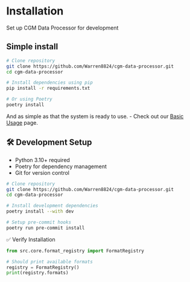 <div class="hero">
  <h1>Installation</h1>
  <p>Set up CGM Data Processor for development</p>
</div>

## Simple install

```bash
# Clone repository
git clone https://github.com/Warren8824/cgm-data-processor.git
cd cgm-data-processor

# Install dependencies using pip
pip install -r requirements.txt

# Or using Poetry 
poetry install
```

And as simple as that the system is ready to use. - Check out our [Basic Usage](./quickstart/basic.md) page.

## 🛠️ Development Setup

<div class="feature-card">
<ul>
    <li>Python 3.10+ required</li>
    <li>Poetry for dependency management</li>
    <li>Git for version control</li>
</ul>
</div>

```bash
# Clone repository
git clone https://github.com/Warren8824/cgm-data-processor.git
cd cgm-data-processor

# Install development dependencies 
poetry install --with dev

# Setup pre-commit hooks
poetry run pre-commit install
```

✅ Verify Installation

```python
from src.core.format_registry import FormatRegistry

# Should print available formats
registry = FormatRegistry()
print(registry.formats)
```